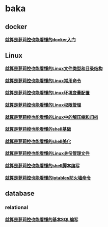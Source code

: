 # baka
## docker
#### [就算是萝莉控也能看懂的docker入门](/docker/就算是萝莉控也能看懂的docker入门.md)
## Linux
#### [就算是萝莉控也能看懂的Linux文件类型和目录结构](/Linux/就算是萝莉控也能看懂的Linux文件类型和目录结构.md)
#### [就算是萝莉控也能看懂的Linux常用命令](/Linux/就算是萝莉控也能看懂的Linux常用命令.md)
#### [就算是萝莉控也能看懂的Linux环境变量配置](/Linux/就算是萝莉控也能看懂的Linux环境变量配置.md)
#### [就算是萝莉控也能看懂的Linux权限管理](/Linux/就算是萝莉控也能看懂的Linux权限管理.md)
#### [就算是萝莉控也能看懂的Linux中的解压缩和归档](/Linux/就算是萝莉控也能看懂的Linux中的解压缩和归档.md)
#### [就算是萝莉控也能看懂的shell基础](/Linux/就算是萝莉控也能看懂的shell基础.md)
#### [就算是萝莉控也能看懂的shell美化](/Linux/就算是萝莉控也能看懂的shell美化.md)
#### [就算是萝莉控也能看懂的Linux身份管理文件](/Linux/就算是萝莉控也能看懂的Linux身份管理文件.md)
#### [就算是萝莉控也能看懂的shell脚本编写](/Linux/就算是萝莉控也能看懂的shell脚本编写.md)
#### [就算是萝莉控也能看懂的iptables防火墙命令](/Linux/就算是萝莉控也能看懂的iptables防火墙命令.md)
## database
### relational
#### [就算是萝莉控也能看懂的基本SQL编写](/database/relational/就算是萝莉控也能看懂的基本SQL编写.md)